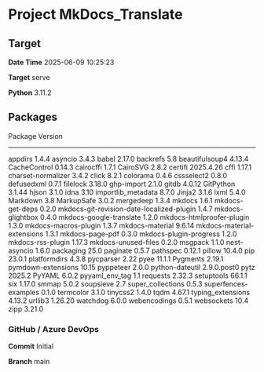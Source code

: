 # Project MkDocs_Translate
  
## Target
  
**Date Time**         2025-06-09 10:25:23
  
**Target**            serve
  
**Python**            3.11.2
  
## Packages
  
Package                                   Version
----------------------------------------- -----------
appdirs                                   1.4.4
asyncio                                   3.4.3
babel                                     2.17.0
backrefs                                  5.8
beautifulsoup4                            4.13.4
CacheControl                              0.14.3
cairocffi                                 1.7.1
CairoSVG                                  2.8.2
certifi                                   2025.4.26
cffi                                      1.17.1
charset-normalizer                        3.4.2
click                                     8.2.1
colorama                                  0.4.6
cssselect2                                0.8.0
defusedxml                                0.7.1
filelock                                  3.18.0
ghp-import                                2.1.0
gitdb                                     4.0.12
GitPython                                 3.1.44
hjson                                     3.1.0
idna                                      3.10
importlib_metadata                        8.7.0
Jinja2                                    3.1.6
lxml                                      5.4.0
Markdown                                  3.8
MarkupSafe                                3.0.2
mergedeep                                 1.3.4
mkdocs                                    1.6.1
mkdocs-get-deps                           0.2.0
mkdocs-git-revision-date-localized-plugin 1.4.7
mkdocs-glightbox                          0.4.0
mkdocs-google-translate                   1.2.0
mkdocs-htmlproofer-plugin                 1.3.0
mkdocs-macros-plugin                      1.3.7
mkdocs-material                           9.6.14
mkdocs-material-extensions                1.3.1
mkdocs-page-pdf                           0.3.0
mkdocs-plugin-progress                    1.2.0
mkdocs-rss-plugin                         1.17.3
mkdocs-unused-files                       0.2.0
msgpack                                   1.1.0
nest-asyncio                              1.6.0
packaging                                 25.0
paginate                                  0.5.7
pathspec                                  0.12.1
pillow                                    10.4.0
pip                                       23.0.1
platformdirs                              4.3.8
pycparser                                 2.22
pyee                                      11.1.1
Pygments                                  2.19.1
pymdown-extensions                        10.15
pyppeteer                                 2.0.0
python-dateutil                           2.9.0.post0
pytz                                      2025.2
PyYAML                                    6.0.2
pyyaml_env_tag                            1.1
requests                                  2.32.3
setuptools                                66.1.1
six                                       1.17.0
smmap                                     5.0.2
soupsieve                                 2.7
super_collections                         0.5.3
superfences-examples                      0.1.0
termcolor                                 3.1.0
tinycss2                                  1.4.0
tqdm                                      4.67.1
typing_extensions                         4.13.2
urllib3                                   1.26.20
watchdog                                  6.0.0
webencodings                              0.5.1
websockets                                10.4
zipp                                      3.21.0
  
### GitHub / Azure DevOps
  
**Commit**            Initial
  
**Branch**            main
  
